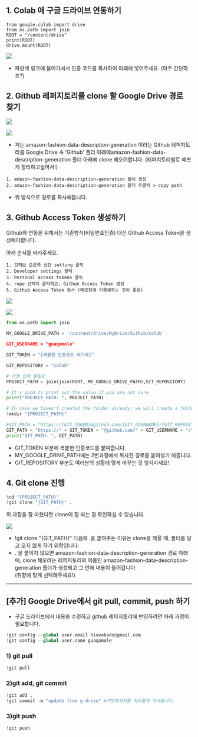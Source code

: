## 1. Colab 에 구글 드라이브 연동하기

```
from google.colab import drive
from os.path import join
ROOT = "/content/drive"
print(ROOT)
drive.mount(ROOT)
```

![](https://blog.kakaocdn.net/dn/kJNAz/btrcYa5xouy/r8ETjaOkFk3qJHEhTjnxyk/img.png)

- 파랑색 링크에 들어가셔서 인증 코드를 복사하여 아래에 넣어주세요. (아주 간단하죠?)

## 2. Github 레퍼지토리를 clone 할 Google Drive 경로 찾기

![](https://blog.kakaocdn.net/dn/EEJsi/btrdcPrdp1e/dWL19TuBSHXFXeCYJ4MRg0/img.png)

![](https://blog.kakaocdn.net/dn/I2Obg/btrcX9S5pHK/lCnALvIqro1LOeKWLqy1lK/img.png)

- 저는 amazon-fashion-data-description-generation 이라는 Github 레퍼지토리를 Google Drive 속 'Github' 폴더 아래에amazon-fashion-data-description-generation 폴더 아래에 clone 해오려합니다. (레퍼지토리별로 예쁘게 정리하고싶어서!)

```
1. amazon-fashion-data-description-generation 폴더 생성
2. amazon-fashion-data-description-generation 폴더 우클릭 > copy path
```

- 위 방식으로 경로를 복사해둡니다.

## 3. Github Access Token 생성하기

Github와 연동을 위해서는 기존방식(비밀번호인증) 대신 Github Access Token을 생성해야합니다.

아래 순서를 따라주세요.

```
1. 깃허브 오른쪽 상단 setting 클릭
2. Developer settings 클릭
3. Personal access tokens 클릭
4. repo 선택지 클릭하고, Github Access Token 생성
5. Github Access Token 복사 (메모장에 기록해두는 것이 좋음)
```

![](https://blog.kakaocdn.net/dn/qacpN/btrc8h9PZPN/E80xXefU4kqQUDKDfAXSkk/img.png)

![](https://blog.kakaocdn.net/dn/cuDESp/btrc1wHgUvj/LsUFti3PdK3FvF0wOBKwFK/img.png)

```python
from os.path import join  

MY_GOOGLE_DRIVE_PATH = '/content/drive/MyDrive/Github/colab

GIT_USERNAME = "guaqamole" 

GIT_TOKEN = "[복붙한 인증코드 여기에]"  

GIT_REPOSITORY = "colab" 

# 이젠 입력 불필요
PROJECT_PATH = join(join(ROOT, MY_GOOGLE_DRIVE_PATH),GIT_REPOSITORY)

# It's good to print out the value if you are not sure 
print("PROJECT_PATH: ", PROJECT_PATH)   

# In case we haven't created the folder already; we will create a folder in the project path 
!mkdir "{PROJECT_PATH}"    

#GIT_PATH = "https://{GIT_TOKEN}@github.com/{GIT_USERNAME}/{GIT_REPOSITORY}.git" this return 400 Bad Request for me
GIT_PATH = "https://" + GIT_TOKEN + "@github.com/" + GIT_USERNAME + "/" + GIT_REPOSITORY + ".git"
print("GIT_PATH: ", GIT_PATH)
```

- GIT_TOKEN 부분에 복붙한 인증코드를 붙여줍니다.
- MY_GOOGLE_DRIVE_PATH에는 2번과정에서 복사한 경로를 붙여넣기 해줍니다.
- GIT_REPOSITORY 부분도 여러분의 상황에 맞게 바꾸는 것 잊지마세요!

## 4. Git clone 진행

```python
%cd "{PROJECT_PATH}"
!git clone "{GIT_PATH}" .
```

위 과정을 잘 마쳤다면 clone이 잘 되는 걸 확인하실 수 있습니다.

![](https://blog.kakaocdn.net/dn/cUN9d1/btrc4FjoxhL/HzTgZ50pUkf6ZhFqxnWvr1/img.png)

- !git clone "{GIT_PATH}" 다음에 .을 붙여주는 이유는 clone을 해올 때, 폴더를 달고 오지 않게 하기 위함입니다.
- . 을 붙이지 않으면 amazon-fashion-data-description-generation 경로 아래에, clone 해오려는 레퍼지토리의 이름인 amazon-fashion-data-description-generation 폴더가 생성되고 그 안에 내용이 들어갑니다.  
    (취향에 맞게 선택해주세요!)

---

## [추가] Google Drive에서 git pull, commit, push 하기

- 구글 드라이브에서 내용을 수정하고 github 레퍼지토리에 반영하려면 아래 과정이 필요합니다.

```python
!git config --global user.email hiavokado@gmail.com
!git config --global user.name guaqamole
```

### 1) git pull

```python
!git pull
```

### 2)git add, git commit

```python
!git add . 
!git commit -m "update from g-drive" #커밋메세지를 자유롭게 적어줍니다.
```

### 3)git push

```python
!git push
```
